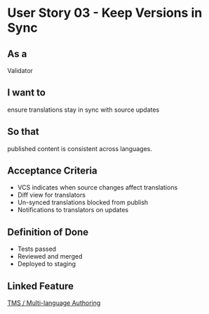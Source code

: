 # User Story 03 - Keep Versions in Sync

## As a
Validator

## I want to
ensure translations stay in sync with source updates

## So that
published content is consistent across languages.

## Acceptance Criteria
- VCS indicates when source changes affect translations
- Diff view for translators
- Un-synced translations blocked from publish
- Notifications to translators on updates

## Definition of Done
- Tests passed
- Reviewed and merged
- Deployed to staging

## Linked Feature
[TMS / Multi-language Authoring](../feature-spec.md)
